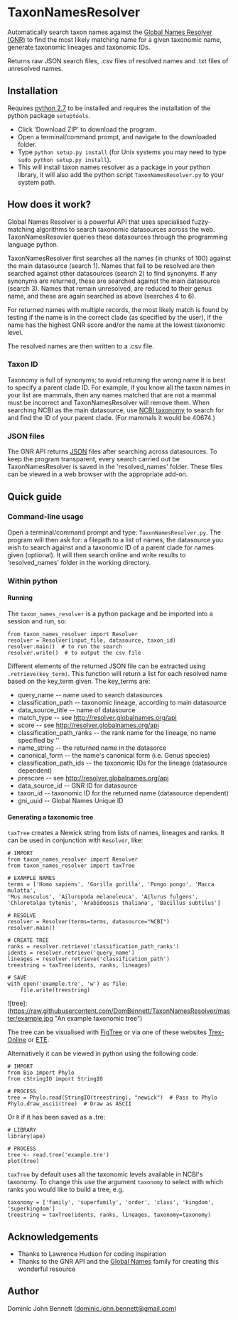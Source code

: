 # TaxonNamesResolver
Automatically search taxon names against the [Global Names Resolver (GNR)](resolver.globalnames.org) to find the most likely matching name for a given taxonomic name, generate taxonomic lineages and taxonomic IDs.

Returns raw JSON search files, .csv files of resolved names and .txt files of unresolved names.

## Installation
Requires [python 2.7](https://wiki.python.org/moin/BeginnersGuide/Download) to be installed and requires the installation of the python package `setuptools`.
* Click 'Download ZIP' to download the program.
* Open a terminal/command prompt, and navigate to the downloaded folder.
* Type `python setup.py install` (for Unix systems you may need to type `sudo python setup.py install`).
* This will install taxon names resolver as a package in your python library, it will also add the python script `TaxonNamesResolver.py` to your system path.

## How does it work?
Global Names Resolver is a powerful API that uses specialised fuzzy-matching algorithms to search taxonomic datasources across the web. TaxonNamesResovler queries these datasources through the programming language python.

TaxonNamesResolver first searches all the names (in chunks of 100) against the main datasource (search 1). Names that fail to be resolved are then searched against other datasources (search 2) to find synonyms. If any synonyms are returned, these are searched against the main datasource (search 3). Names that remain unresolved, are reduced to their genus name, and these are again searched as above (searches 4 to 6).

For returned names with multiple records, the most likely match is found by testing if the name is in the correct clade (as specified by the user), if the name has the highest GNR score and/or the name at the lowest taxonomic level.

The resolved names are then written to a .csv file.

### Taxon ID
Taxonomy is full of synonyms; to avoid returning the wrong name it is best to specify a parent clade ID. For example, if you know all the taxon names in your list are mammals, then any names matched that are not a mammal must be incorrect and TaxonNamesResolver will remove them. When searching NCBI as the main datasource, use [NCBI taxonomy](http://www.ncbi.nlm.nih.gov/taxonomy) to search for and find the ID of your parent clade. (For mammals it would be 40674.)

### JSON files
The GNR API returns [JSON](http://en.wikipedia.org/wiki/JSON) files after searching across datasources. To keep the program transparent, every search carried out be TaxonNamesResolver is saved in the 'resolved_names' folder. These files can be viewed in a web browser with the appropriate add-on.

## Quick guide
### Command-line usage
Open a terminal/command prompt and type: `TaxonNamesResolver.py`. The program will then ask for: a filepath to a list of names, the datasource you wish to search against and a taxonomic ID of a parent clade for names given (optional). It will then search online and write results to 'resolved_names' folder in the working directory.

### Within python
#### Running
The `taxon_names_resolver` is a python package and be imported into a session and run, so:
```{python}
from taxon_names_resolver import Resolver
resolver = Resolver(input_file, datasource, taxon_id)
resolver.main()  # to run the search
resolver.write()  # to output the csv file
```

Different elements of the returned JSON file can be extracted using `.retrieve(key_term)`. This function will return a list for each resolved name based on the key_term given. The key_terms are:
* query_name -- name used to search datasources
* classification_path -- taxonomic lineage, according to main datasource
* data_source_title -- name of datasource
* match_type -- see http://resolver.globalnames.org/api
* score -- see http://resolver.globalnames.org/api
* classification_path_ranks -- the rank name for the lineage, no name specified by ''
* name_string -- the returned name in the datasorce
* canonical_form -- the name's canonical form (i.e. Genus species)
* classification_path_ids -- the taxonomic IDs for the lineage (datasource dependent)
* prescore -- see http://resolver.globalnames.org/api
* data_source_id -- GNR ID for datasource
* taxon_id -- taxonomic ID for the returned name (datasource dependent)
* gni_uuid -- Global Names Unique ID

#### Generating a taxonomic tree
`taxTree` creates a Newick string from lists of names, lineages and ranks. It can be used in conjunction with `Resolver`, like:

```{python}
# IMPORT
from taxon_names_resolver import Resolver
from taxon_names_resolver import taxTree

# EXAMPLE NAMES
terms = ['Homo sapiens', 'Gorilla gorilla', 'Pongo pongo', 'Macca mulatta',
'Mus musculus', 'Ailuropoda melanoleuca', 'Ailurus fulgens',
'Chlorotalpa tytonis', 'Arabidopsis thaliana', 'Bacillus subtilus']

# RESOLVE
resolver = Resolver(terms=terms, datasource="NCBI")
resolver.main()

# CREATE TREE
ranks = resolver.retrieve('classification_path_ranks')
idents = resolver.retrieve('query_name')
lineages = resolver.retrieve('classification_path')
treestring = taxTree(idents, ranks, lineages)

# SAVE
with open('example.tre', 'w') as file:
    file.write(treestring)
```

![tree]:(https://raw.githubusercontent.com/DomBennett/TaxonNamesResolver/master/example.jpg "An example taxonomic tree")

The tree can be visualised with [FigTree](http://tree.bio.ed.ac.uk/software/figtree/) or via one of these websites [Trex-Online](http://www.trex.uqam.ca/index.php?action=newick) or [ETE](http://etetoolkit.org/treeview/).

Alternatively it can be viewed in python using the following code:
```{python}
# IMPORT
from Bio import Phylo
from cStringIO import StringIO

# PROCESS
tree = Phylo.read(StringIO(treestring), "newick")  # Pass to Phylo
Phylo.draw_ascii(tree)  # Draw as ASCII
```

Or `R` if it has been saved as a .tre:
```{R}
# LIBRARY
library(ape)

# PROCESS
tree <- read.tree('example.tre')
plot(tree)
```

`taxTree` by default uses all the taxonomic levels available in NCBI's taxonomy. To change this use the argument `taxonomy` to select with which ranks you would like to build a tree, e.g.

```{python}
taxonomy = ['family', 'superfamily', 'order', 'class', 'kingdom', 'superkingdom']
treestring = taxTree(idents, ranks, lineages, taxonomy=taxonomy)
```

## Acknowledgements
* Thanks to Lawrence Hudson for coding inspiration
* Thanks to the GNR API and the [Global Names](http://www.globalnames.org/) family for creating this wonderful resource

## Author
Dominic John Bennett (dominic.john.bennett@gmail.com)
